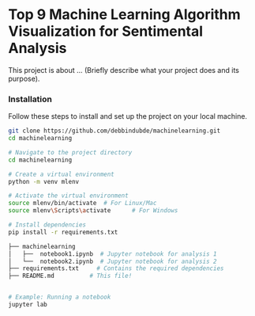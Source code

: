 # Top 9 Machine Learning Algorithm Visualization for Sentimental Analysis

This project is about ... (Briefly describe what your project does and its purpose).

### Installation

Follow these steps to install and set up the project on your local machine.

```bash
git clone https://github.com/debbindubde/machinelearning.git
cd machinelearning

# Navigate to the project directory
cd machinelearning

# Create a virtual environment
python -m venv mlenv

# Activate the virtual environment
source mlenv/bin/activate  # For Linux/Mac
source mlenv\Scripts\activate      # For Windows

# Install dependencies
pip install -r requirements.txt

├── machinelearning
│   ├──  notebook1.ipynb  # Jupyter notebook for analysis 1
│   └──  notebook2.ipynb  # Jupyter notebook for analysis 2
├── requirements.txt     # Contains the required dependencies
├── README.md          # This file!


# Example: Running a notebook
jupyter lab